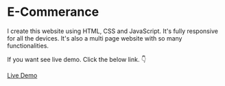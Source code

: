 # E-Commerance
 
I create this website using HTML, CSS and JavaScript. It's fully responsive for all the devices. It's also a multi page website with so many functionalities.

If you want see live demo. Click the below link. 👇

[Live Demo](https://iamahsan512.github.io/E-Commerance/)
